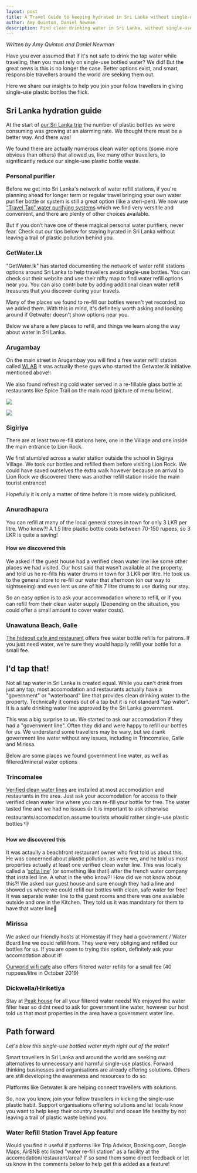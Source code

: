 ```yaml
---
layout: post
title: A Travel Guide to keeping hydrated in Sri Lanka without single-use plastic
author: Amy Quinton, Daniel Newman
description: Find clean drinking water in Sri Lanka, without single-use disposable plastic bottles
---
```


*Written by Amy Quinton and Daniel Newman*

Have you ever assumed that if it's not safe to drink the tap water while traveling, then you must rely on single-use bottled water? We did! But the great news is this is no longer the case. Better options exist, and smart, responsible travellers around the world are seeking them out.

Here we share our insights to help you join your fellow travellers in giving single-use plastic bottles the flick. 

## Sri Lanka hydration guide

At the start of [our Sri Lanka trip][7] the number of plastic bottles we were consuming was growing at an alarming rate. We thought there must be a better way. And there was! 

We found there are actually numerous clean water options (some more obvious than others) that allowed us, like many other travellers, to significantly reduce our single-use plastic bottle waste. 

### Personal purifier

Before we get into Sri Lanka's network of water refill stations, if you're planning ahead for longer term or regular travel bringing your own water purifier bottle or system is still a great option (like a steri-pen). We now use [“Travel Tap” water purifying systems][1] which we find very versitile and convenient, and there are plenty of other choices available.

But if you don’t have one of these magical personal water purifiers, never fear. Check out our tips below for staying hyrated in Sri Lanka without leaving a trail of plastic pollution behind you.

### GetWater.Lk

"GetWater.lk"  has started documenting the network of water refill stations options around Sri Lanka to help travellers avoid single-use bottles. You can check out their website and use their nifty map to find water refill options near you. You can also contribute by adding additional clean water refill treasures that you discover during your travels. 

Many of the places we found to re-fill our bottles weren't yet recorded, so we added them. With this in mind, it's definitely worth asking and looking around if Getwater doesn't show options near you.

Below we share a few places to refill, and things we learn along the way about water in Sri Lanka. 
 

### Arugambay

On the main street in Arugambay you will find a free water refill station called [WLAB][6] It was actually these guys who started the Getwater.lk initiative mentioned above!:droplet:

We also found refreshing cold water served in a re-fillable glass bottle at restaurants like Spice Trail on the main road (picture of menu below).

![]({{"/images/water/abay4.png"|absolute_url}})

![]({{"/images/water/abay8.png"|absolute_url}})


### Sigiriya

There are at least two re-fill stations here, one in the Village and one inside the main entrance to Lion Rock.

We first stumbled across a water station outside the school in Sigirya Village. We took our bottles and refilled them before visiting Lion Rock. We could have saved ourselves the extra walk however because on arrival to Lion Rock we discovered there was another refill station inside the main tourist entrance! 

 Hopefully it is only a matter of time before it is more widely publicised.

### Anuradhapura

You can refill at many of the local general stores in town for only 3 LKR per litre. Who knew?! A 1.5 litre plastic bottle costs between 70-150 rupees, so 3 LKR is quite a saving!

#### How we discovered this
We asked if the guest house had a verified clean water line like some other places we had visited. Our host said that wasn’t available at the property, and told us he re-fills his water drums in town for 3 LKR per litre. He took us to the general store to re-fill our water that afternoon (on our way to sightseeing) and even lent us one of his 7 litre drums to use during our stay. 

So an easy option is to ask your accommodation where to refill, or if you can refill from their clean water supply (Depending on the situation, you could offer a small amount to cover water costs).

### Unawatuna Beach, Galle
[The hideout cafe and restaurant][3] offers free water bottle refills for patrons. If you just need water, we're sure they would happily refill your bottle for a small fee. 


## I'd tap that!

Not all tap water in Sri Lanka is created equal. While you can't drink from just any tap, most accomodation and restaurants actually have a "government" or "waterboard" line that provides clean drinking water to the property. Technically it comes out of a tap but it is not standard "tap water". It is a safe drinking water line approved by the Sri Lanka government.

This was a big surprise to us. We started to ask our accomodation if they had a "government line". Often they did and were happy to refill our bottles for us. We understand some travellers may be wary, but we drank government line water without any issues, including in Trincomalee, Galle and Mirissa.

Below are some places we found government line water, as well as filtered/mineral water options

### Trincomalee

[Verified clean water lines][2] are installed at most accomodation and restaurants in the area. Just ask your accomodation for access to their verified clean water line where you can re-fill your bottle for free. The water tasted fine and we had no issues :thumbsup: It is important to ask otherwise restaurants/accomodation assume tourists whould rather single-use plastic bottles :thumbsdown:

#### How we discovered this
It was actaully a beachfront restaurant owner who first told us about this. He was concerned about plastic pollution, as were we, and he told us most properties actually at least one verified clean water line. This was locally called a '[sofia line][2]’  (or something like that!) after the french water company that installed line. A what in the who know?! How did we not know about this?! We asked our guest house and sure enough they had a line and showed us where we could refill our bottles with clean, safe water for free!  It was separate water line to the guest rooms and there was one available outside and one in the Kitchen. They told us it was mandatory for them to have that water line:potable_water:


### Mirissa

We asked our friendly hosts at Homestay if they had a government / Water Board line we could refill from. They were very obliging and refilled our bottles for us.  If you are open to trying this option, definitely ask your accomodation about it!

[Ourworld wifi cafe][4] also offers filtered water refills for a small fee (40 ruppees/litre in October 2019)

### Dickwella/Hiriketiya

Stay at [Peak house][5] for all your filtered water needs! We enjoyed the water filter hear so didnt need to ask for government line water, however our host told us that most properties in the area have a government water line.


## Path forward

*Let's blow this single-use bottled water myth right out of the water!*

Smart travellers in Sri Lanka and around the world are seeking out alternatives to unnecessary and harmful single-use plastics. Forward thinking businesses and organisations are already offering solutions. Others are still developing the awareness and resources to do so.

Platforms like Getwater.lk are helping connect travellers with solutions.

So, now you know, join your fellow travellers in kicking the single-use plastic habit. Support organisations offering solutions and let locals know you want to help keep their country beautiful and ocean life healthy by not leaving a trail of plastic waste behind you.

### Water Refill Station Travel App feature

Would you find it useful if patforms like Trip Advisor, Booking.com, Google Maps, AirBNB etc listed "water re-fill station" as a facility at the accomodation/restaurant/area? If so send them some direct feedback or let us know in the comments below to help get this added as a feature!

[1]: https://www.amazon.co.uk/Travel-Spout-800ml-filter-bottle/dp/B006RGLHOY
[2]: https://www.water-technology.net/uncategorised/newssri-lanka-completes-water-supply-project-funded-by-french-government/
[3]: https://en.tripadvisor.com.hk/Restaurant_Review-g644047-d15534152-Reviews-The_Hideout_Unawatuna-Unawatuna_Galle_District_Southern_Province.html
[4]: https://www.facebook.com/pages/category/Local-Business/Our-World-Wifi-Cafe-1722413431118366/
[5]: https://www.tripadvisor.com.sg/Hotel_Review-g946553-d15071396-Reviews-Peak_House-Matara_Southern_Province.html
[6]: https://www.wastelessabay.com/
[7]: https://amyquinton.github.io/srilanka/
